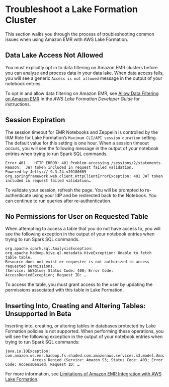 # Troubleshoot a Lake Formation Cluster<a name="emr-troubleshoot-lf"></a>

 This section walks you through the process of troubleshooting common issues when using Amazon EMR with AWS Lake Formation\.

## Data Lake Access Not Allowed<a name="emr-troubleshoot-lf-data-access"></a>

You must explicitly opt in to data filtering on Amazon EMR clusters before you can analyze and process data in your data lake\. When data access fails, you will see a generic `Access is not allowed` message in the output of your notebook entries\.

To opt in and allow data filtering on Amazon EMR, see [Allow Data Filtering on Amazon EMR](https://docs.aws.amazon.com/lake-formation/latest/dg/getting-started-setup.html#emr-switch) in the *AWS Lake Formation Developer Guide* for instructions\.

## Session Expiration<a name="emr-troubleshoot-lf-expiration"></a>

The session timeout for EMR Notebooks and Zeppelin is controlled by the IAM Role for Lake Formation’s `Maximum CLI/API session duration` setting\. The default value for this setting is one hour\. When a session timeout occurs, you will see the following message in the output of your notebook entries when trying to run Spark SQL commands\.

```
Error 401    HTTP ERROR: 401 Problem accessing /sessions/2/statements. 
Reason:  JWT token included in request failed validation. 
Powered by Jetty:// 9.3.24.v20180605   org.springframework.web.client.HttpClientErrorException: 401 JWT token included in request failed validation…
```

To validate your session, refresh the page\. You will be prompted to re\-authenticate using your IdP and be redirected back to the Notebook\. You can continue to run queries after re\-authentication\.

## No Permissions for User on Requested Table<a name="emr-troubleshoot-lf-no-permissisons"></a>

When attempting to access a table that you do not have access to, you will see the following exception in the output of your notebook entries when trying to run Spark SQL commands\.

```
org.apache.spark.sql.AnalysisException: org.apache.hadoop.hive.ql.metadata.HiveException: Unable to fetch table table. 
Resource does not exist or requester is not authorized to access requested permissions. 
(Service: AWSGlue; Status Code: 400; Error Code: AccessDeniedException; Request ID: …
```

To access the table, you must grant access to the user by updating the permissions associated with this table in Lake Formation\.

## Inserting Into, Creating and Altering Tables: Unsupported in Beta<a name="emr-troubleshoot-lf-unsupported"></a>

Inserting into, creating, or altering tables in databases protected by Lake Formation policies is not supported\. When performing these operations, you will see the following exception in the output of your notebook entries when trying to run Spark SQL commands:

```
java.io.IOException: com.amazon.ws.emr.hadoop.fs.shaded.com.amazonaws.services.s3.model.AmazonS3Exception: 
            Access Denied (Service: Amazon S3; Status Code: 403; Error Code: AccessDenied; Request ID: …
```

For more information, see [Limitations of Amazon EMR Integration with AWS Lake Formation](https://docs.aws.amazon.com/emr/latest/ManagementGuide/emr-lf-scope.html#emr-lf-limitations)\.